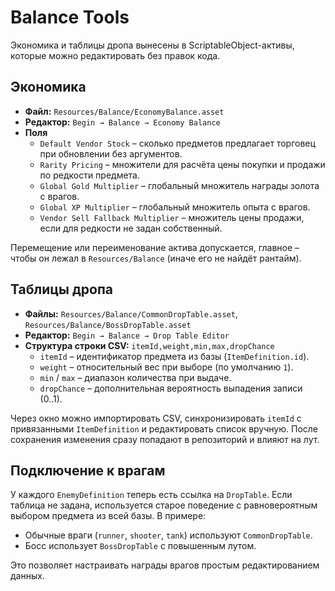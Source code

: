 # Balance Tools

Экономика и таблицы дропа вынесены в ScriptableObject-активы, которые можно редактировать без правок кода.

## Экономика

* **Файл:** `Resources/Balance/EconomyBalance.asset`
* **Редактор:** `Begin → Balance → Economy Balance`
* **Поля**
  * `Default Vendor Stock` – сколько предметов предлагает торговец при обновлении без аргументов.
  * `Rarity Pricing` – множители для расчёта цены покупки и продажи по редкости предмета.
  * `Global Gold Multiplier` – глобальный множитель награды золота с врагов.
  * `Global XP Multiplier` – глобальный множитель опыта с врагов.
  * `Vendor Sell Fallback Multiplier` – множитель цены продажи, если для редкости не задан собственный.

Перемещение или переименование актива допускается, главное – чтобы он лежал в `Resources/Balance` (иначе его не найдёт рантайм).

## Таблицы дропа

* **Файлы:** `Resources/Balance/CommonDropTable.asset`, `Resources/Balance/BossDropTable.asset`
* **Редактор:** `Begin → Balance → Drop Table Editor`
* **Структура строки CSV:** `itemId,weight,min,max,dropChance`
  * `itemId` – идентификатор предмета из базы (`ItemDefinition.id`).
  * `weight` – относительный вес при выборе (по умолчанию `1`).
  * `min` / `max` – диапазон количества при выдаче.
  * `dropChance` – дополнительная вероятность выпадения записи (0..1).

Через окно можно импортировать CSV, синхронизировать `itemId` с привязанными `ItemDefinition` и редактировать список вручную. После сохранения изменения сразу попадают в репозиторий и влияют на лут.

## Подключение к врагам

У каждого `EnemyDefinition` теперь есть ссылка на `DropTable`. Если таблица не задана, используется старое поведение с равновероятным выбором предмета из всей базы. В примере:

* Обычные враги (`runner`, `shooter`, `tank`) используют `CommonDropTable`.
* Босс использует `BossDropTable` с повышенным лутом.

Это позволяет настраивать награды врагов простым редактированием данных.
